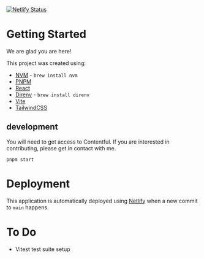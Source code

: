 [![Netlify Status](https://api.netlify.com/api/v1/badges/74b9575a-c99b-43ab-841a-f93040a98e38/deploy-status)](https://app.netlify.com/sites/disappeared/deploys)

# Getting Started

We are glad you are here!

This project was created using:
* [NVM](https://github.com/nvm-sh/nvm) - `brew install nvm`
* [PNPM](https://pnpm.io/installation)
* [React](https://react.dev/learn)
* [Direnv](https://direnv.net/) - `brew install direnv`
* [Vite](https://vite.dev/guide/)
* [TailwindCSS](https://tailwindcss.com/)

## development

You will need to get access to Contentful. If you are interested in contributing, please get in contact with me.

`pnpm start`

# Deployment

This application is automatically deployed using [Netlify](https://www.netlify.com/) when a new commit to `main` happens.

# To Do
- Vitest test suite setup
